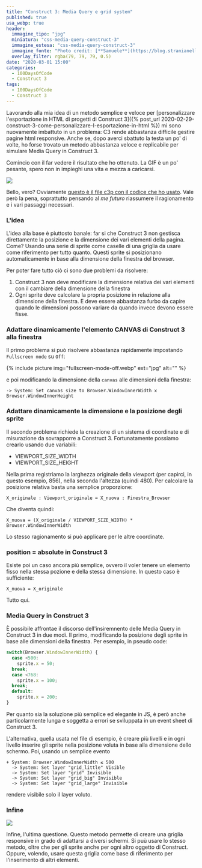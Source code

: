 ```yaml
---
title: "Construct 3: Media Query e grid system"
published: true
usa_webp: true
header:
  immagine_tipo: "jpg"
  miniatura: "css-media-query-construct-3"
  immagine_estesa: "css-media-query-construct-3"
  immagine_fonte: "Photo credit: [**Samuele**](https://blog.stranianelli.com/)"
  overlay_filter: rgba(79, 79, 79, 0.5)
date: "2020-03-01 15:00"
categories:
  - 100DaysOfCode
  - Construct 3
tags:
  - 100DaysOfCode
  - Construct 3
---
```


Lavorando alla mia idea di un metodo semplice e veloce per [personalizzare l'esportazione in HTML di progetti di Construct 3]({% post_url 2020-02-29-construct-3-come-personalizzare-l-esportazione-in-html %}) mi sono nuovamente imbattuto in un problema: C3 rende abbastanza difficile gestire pagine html responsive. Anche se, dopo averci sbattuto la testa un po' di volte, ho forse trovato un metodo abbastanza veloce e replicabile per simulare Media Query in Construct 3.

Comincio con il far vedere il risultato che ho ottenuto. La GIF è un po' pesante, spero non in impieghi una vita e mezza a caricarsi.

<img src="https://blog.stranianelli.com/images/gif/2020-03-01-construct-3-media-query-e-grid-system.gif">

Bello, vero? Ovviamente [questo è il file c3p con il codice che ho usato](https://blog.stranianelli.com/c3p/grid-system-for-construct-3.c3p). Vale però la pena, soprattutto pensando al _me futuro_ riassumere il ragionamento e i vari passaggi necessari.

### L'idea

L'idea alla base è piuttosto banale: far si che Construct 3 non gestisca direttamente la posizione e la dimensione dei vari elementi della pagina. Come? Usando una serie di sprite come caselle di una griglia da usare come riferimento per tutto quanto. Questi sprite si posizionano automaticamente in base alla dimensione della finestra del browser.

Per poter fare tutto ciò ci sono due problemi da risolvere:

1. Construct 3 non deve modificare la dimensione relativa dei vari elementi con il cambiare della dimensione della finestra
2. Ogni sprite deve calcolare la propria posizione in relazione alla dimensione della finestra. E deve essere abbastanza furbo da capire quando le dimensioni possono variare da quando invece devono essere fisse.

### Adattare dinamicamente l'elemento CANVAS di Construct 3 alla finestra

Il primo problema si può risolvere abbastanza rapidamente impostando `Fullscreen mode` su `Off`:

{% include picture img="fullscreen-mode-off.webp" ext="jpg" alt="" %}

e poi modificando la dimensione della `canvas` alle dimensioni della finestra:

~~~
-> System: Set canvas size to Browser.WindowInnerWidth x Browser.WindowInnerHeight
~~~

### Adattare dinamicamente la dimensione e la posizione degli sprite

Il secondo problema richiede la creazione di un sistema di coordinate e di misurazione da sovrapporre a Construct 3. Fortunatamente possiamo crearlo usando due variabili:

- VIEWPORT_SIZE_WIDTH
- VIEWPORT_SIZE_HEIGHT

Nella prima registriamo la larghezza originale della viewport (per capirci, in questo esempio, 856), nella seconda l'altezza (quindi 480). Per calcolare la posizione relativa basta una semplice proporzione:

`X_originale : Viewport_originale = X_nuova : Finestra_Browser`

Che diventa quindi:

~~~
X_nuova = (X_originale / VIEWPORT_SIZE_WIDTH) * Browser.WindowInnerWidth
~~~

Lo stesso ragionamento si può applicare per le altre coordinate.

### position = absolute in Construct 3

Esiste poi un caso ancora più semplice, ovvero il voler tenere un elemento fisso nella stessa pozione e della stessa dimensione. In questo caso è sufficiente:

~~~
X_nuova = X_originale
~~~

Tutto qui.

### Media Query in Construct 3

È possibile affrontae il discorso dell'insiremnento delle Media Query in Construct 3 in due modi. Il primo, modificando la posizione degli sprite in base alle dimensioni della finestra. Per esempio, in pseudo code:

~~~js
switch(Browser.WindowInnerWidth) {
  case <500:
    sprite.x = 50;
  break;
  case <768:
    sprite.x = 100;
  break;
  default:
    sprite.x = 200;
}
~~~

Per quanto sia la soluzione più semplice ed elegante in JS, è però anche particolarmente lunga e soggetta a errori se sviluppata in un event sheet di Construct 3.

L'alternativa, quella usata nel file di esempio, è creare più livelli e in ogni livello inserire gli sprite nella posizione voluta in base alla dimensione dello schermo. Poi, usando un semplice evento

~~~
+ System: Browser.WindowInnerWidth ≤ 500
  -> System: Set layer "grid_little" Visible
  -> System: Set layer "grid" Invisible
  -> System: Set layer "grid_big" Invisible
  -> System: Set layer "grid_large" Invisible
~~~

rendere visibile solo il layer voluto.

### Infine

<img src="https://blog.stranianelli.com/images/gif/2020-03-01-construct-3-media-query-e-grid-system-smile.gif">

Infine, l'ultima questione. Questo metodo permette di creare una griglia responsive in grado di adattarsi a diversi schermi. Si puù usare lo stesso metodo, oltre che per gli sprite anche per ogni altro oggetto di Construct. Oppure, volendo, usare questa griglia come base di riferimento per l'inserimento di altri elementi.
